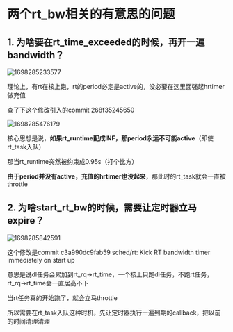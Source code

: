 # 两个rt_bw相关的有意思的问题

## 1. 为啥要在rt_time_exceeded的时候，再开一遍bandwidth？
![1698285233577](https://github.com/Rust401/OS-kernel-dev-config/assets/31315527/d9b7a1ac-e789-4f03-ae33-3e05f4247eed)

理论上，有rt在核上跑，rt的period必定是active的，没必要在这里面强起hrtimer做充值

查了下这个修改引入的commit 268f35245650

![1698285476179](https://github.com/Rust401/OS-kernel-dev-config/assets/31315527/026b63d4-f266-4c20-a999-9ad02d325c1c)

核心思想是说，**如果rt_runtime配成INF，那period永远不可能active**（即使rt_task入队）

那当rt_runtime突然被约束成0.95s（打个比方）

**由于period并没有active，充值的hrtimer也没起来**，那此时的rt_task就会一直被throttle

## 2. 为啥start_rt_bw的时候，需要让定时器立马expire？

![1698285842591](https://github.com/Rust401/OS-kernel-dev-config/assets/31315527/d510c697-d0b3-48f6-bcab-fbc2340baf92)

这个修改是commit c3a990dc9fab59 sched/rt: Kick RT bandwidth timer immediately on start up

意思是说dl任务会累加到rt_rq->rt_time，一个核上只跑dl任务，不跑rt任务，rt_rq->rt_time会一直居高不下

当rt任务真的开始跑了，就会立马throttle

所以需要在rt_task入队这种时机，先让定时器执行一遍到期的callback，把以前的时间清理清理










